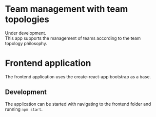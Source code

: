 # Team management with team topologies
Under development.  
This app supports the management of teams according to the team topology
philosophy.

# Frontend application
The frontend application uses the create-react-app bootstrap as a base.

## Development
The application can be started with navigating to the frontend folder and 
running `npm start`.
